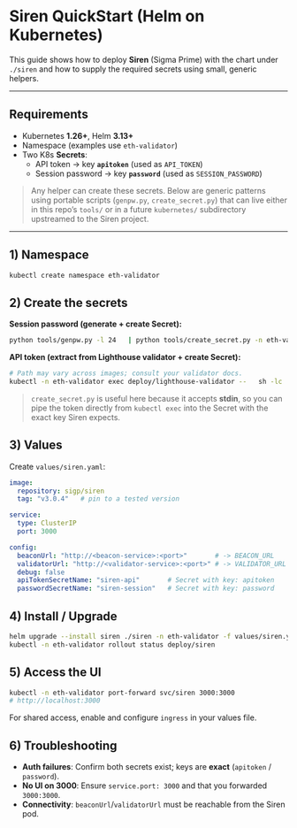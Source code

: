 # Siren QuickStart (Helm on Kubernetes)

This guide shows how to deploy **Siren** (Sigma Prime) with the chart under `./siren`
and how to supply the required secrets using small, generic helpers.

---

## Requirements

- Kubernetes **1.26+**, Helm **3.13+**
- Namespace (examples use `eth-validator`)
- Two K8s **Secrets**:
  - API token → key **`apitoken`** (used as `API_TOKEN`)
  - Session password → key **`password`** (used as `SESSION_PASSWORD`)

> Any helper can create these secrets. Below are generic patterns using
> portable scripts (`genpw.py`, `create_secret.py`) that can live either in
> this repo’s `tools/` or in a future `kubernetes/` subdirectory upstreamed
> to the Siren project.

---

## 1) Namespace

```bash
kubectl create namespace eth-validator
```

## 2) Create the secrets

**Session password (generate + create Secret):**
```bash
python tools/genpw.py -l 24   | python tools/create_secret.py -n eth-validator -s siren-session --key password
```

**API token (extract from Lighthouse validator + create Secret):**
```bash
# Path may vary across images; consult your validator docs.
kubectl -n eth-validator exec deploy/lighthouse-validator --   sh -lc 'cat "$HOME/.lighthouse/validators/api-token.txt"'   | python tools/create_secret.py -n eth-validator -s siren-api --key apitoken
```

> `create_secret.py` is useful here because it accepts **stdin**, so you can
> pipe the token directly from `kubectl exec` into the Secret with the exact
> key Siren expects.

## 3) Values

Create `values/siren.yaml`:

```yaml
image:
  repository: sigp/siren
  tag: "v3.0.4"   # pin to a tested version

service:
  type: ClusterIP
  port: 3000

config:
  beaconUrl: "http://<beacon-service>:<port>"       # -> BEACON_URL
  validatorUrl: "http://<validator-service>:<port>" # -> VALIDATOR_URL
  debug: false
  apiTokenSecretName: "siren-api"       # Secret with key: apitoken
  passwordSecretName: "siren-session"   # Secret with key: password
```

## 4) Install / Upgrade

```bash
helm upgrade --install siren ./siren -n eth-validator -f values/siren.yaml
kubectl -n eth-validator rollout status deploy/siren
```

## 5) Access the UI

```bash
kubectl -n eth-validator port-forward svc/siren 3000:3000
# http://localhost:3000
```

For shared access, enable and configure `ingress` in your values file.

## 6) Troubleshooting

- **Auth failures**: Confirm both secrets exist; keys are **exact** (`apitoken` / `password`).
- **No UI on 3000**: Ensure `service.port: 3000` and that you forwarded `3000:3000`.
- **Connectivity**: `beaconUrl`/`validatorUrl` must be reachable from the Siren pod.
